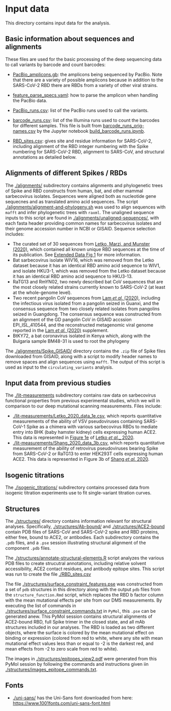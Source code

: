 # Input data
This directory contains input data for the analysis.

## Basic information about sequences and alignments

These files are used for the basic processing of the deep sequencing data to call variants by barcode and count barcodes:

   - [PacBio_amplicons.gb](PacBio_amplicons.gb): the amplicons being sequenced by PacBio.
     Note that there are a variety of possible amplicons because in addition to the SARS-CoV-2 RBD there are RBDs from a variety of other viral strains.

   - [feature_parse_specs.yaml](feature_parse_specs.yaml): how to parse the amplicon when handling the PacBio data.

   - [PacBio_runs.csv](PacBio_runs.csv): list of the PacBio runs used to call the variants.

   - [barcode_runs.csv](barcode_runs.csv): list of the Illumina runs used to count the barcodes for different samples. This file is built from [barcode_runs_orig-names.csv](barcode_runs_orig-names.csv) by the Jupyter notebook [build_barcode_runs.ipynb](build_barcode_runs.ipynb).

   - [RBD_sites.csv](RBD_sites.csv): gives site and residue information for SARS-CoV-2, including alignment of the RBD integer numbering with the Spike numbering for SARS-CoV-2 RBD, alignment to SARS-CoV, and structural annotations as detailed below.

## Alignments of different Spikes / RBDs
The [./alignments/](alignments) subdirectory contains alignments and phylogenetic trees of Spike and RBD constructs from human, bat, and other mammal sarbecovirus isolates. Sequences were aligned both as nucleotide gene sequecnes and as translated amino acid sequences. The script [./alignments/alignment-and-phylogeny.sh](alignments/alignment-and-phylogeny.sh) was used to align sequences with `mafft` and infer phylogenetic trees with `raxml`. The unaligned sequence inputs to this script are found in [./alignments/unaligned-sequences/](alignments/unaligned-sequences/), with each fasta header providing common names for sarbecovirus isolates and their genome accession number in NCBI or GISAID. Sequence selection includes:
   - The curated set of 30 sequences from [Letko, Marzi, and Munster (2020)](https://www.nature.com/articles/s41564-020-0688-y), which contained all known unique RBD sequences at the time of its publication. See [Extended Data Fig 1](https://www.nature.com/articles/s41564-020-0688-y/figures/6) for more information.
   - Bat sarbecovirus isolate WIV16, which was removed from the Letko dataset because it has an identical RBD amino acid sequence to WIV1, and isolate HKU3-1, which was removed from the Letko dataset because it has an identical RBD amino acid sequence to HKU3-13.
   - RaTG13 and RmYN02, two newly described bat CoV sequences that are the most closely related strains currently known to SARS-CoV-2 (at least at the whole-genome level).
   - Two recent pangolin CoV sequences from [Lam _et al._ (2020)](https://www.nature.com/articles/s41586-020-2169-0), including the infectious virus isolated from a pangolin seized in Guanxi, and the consensus sequence from two closely related isolates from pangolins seized in Guangdong. The consensus sequence was constructed from an alignment of the GD pangolin CoV in GISAID accssion EPI\_ISL\_410544, and the reconstructed metagenomic viral genome reported in the [Lam _et al._ (2020)](https://www.nature.com/articles/s41586-020-2169-0) supplement.
   - BtKY72, a bat coronavirus isolated in Kenya which, along with the Bulgaria sample BM48-31 is used to root the phylogeny

The [./alignments/Spike_GISAID/](alignments/Spike_GISAID) directory contains the `.zip` file of Spike files downloaded from GISAID, along with a script to modify header names to remove spaces and align sequences using `mafft`. The output of this script is used as input to the `circulating_variants` analysis.

## Input data from previous studies
The [./lit-measurements](lit-measurements) subdirectory contains raw data on sarbecovirus functional properties from previous experimental studies, which we will in comparison to our deep mutational scanning measurements. Files include:
   - [./lit-measurements/Letko\_2020\_data\_1e.csv](lit-measurements/Letko_2020_data_1e.csv), which reports quantitative measurements of the ability of VSV pseudoviruses containing SARS-CoV-1 Spike as a chimera with various sarbecovirus RBDs to mediate entry into BHK (baby hamster kidney) cells expressing human ACE2. This data is represented in [Figure 1e](https://www.nature.com/articles/s41564-020-0688-y/figures/1) of [Letko _et al.__ 2020](https://www.nature.com/articles/s41564-020-0688-y).
   - [./lit-measurements/Shang\_2020\_data\_3b.csv](lit-measurements/Shang_2020_data_3b.csv), which reports quantitative measurement of the ability of retrovirus pseudoviruses bearing Spike from SARS-CoV-2 or RaTG13 to enter HEK293T cells expressing human ACE2. This data is represented in Figure 3b of [Shang _et al._ 2020](https://www.nature.com/articles/s41586-020-2179-y).

## Isogenic titrations
The [./isogenic_titrations/](isogenic_titrations) subdirectory contains processed data from isogenic titration experiments use to fit single-variant titration curves.

## Structures
The [./structures/](structures) directory contains information relevant for structural analyses.
Specifically, [./structures/Ab-bound/](structures/Ab-bound) and [./structures/ACE2-bound](./structures/ACE2-bound) contain PDB files of SARS-CoV and SARS-CoV-2 spike and RBD proteins, either free, bound to ACE2, or antibodies. Each subdirectory contains the `.pdb` files, and a `.pse` session illustrating structural alignment of the component `.pdb` files.

The [./structures/annotate-structural-elements.R](structures/annotate-structural-elements.R) script analyzes the various PDB files to create strucutral annotations, including relative solvent accessibility, ACE2 contact residues, and antibody epitope sites. This script was run to create the file [./RBD_sites.csv](RBD_sites.csv)

The file [./structures/surface_constraint_features.pse](structures/surface_constraint_features.pse) was constructed from a set of `pdb` structures in this directory along with the output `pdb` files from the `structure_function.Rmd` script, which replaces the RBD b factor column with the mean mutational effects per site from our DMS measurements. By executing the list of commands in [./structures/surface_constraint_commands.txt](structures/surface_constraint_commands.txt) in `PyMol`, this `.pse` can be generated anew. This PyMol session contains structural alignments of ACE2-bound RBD, full Spike trimer in the closed state, and all mAb structures included in our analyses. The RBD is loaded as two different objects, where the surface is colored by the mean mutational effect on binding or expression (colored from red to white, where any site with mean mutational effect values less than or equal to -2 is the darkest red, and mean effects from -2 to zero scale from red to white).

The images in [./structures/epitopes_view2.pdf](structures/epitopes_view2.pdf) were generated from this PyMol session by following the commands and instructions given iin [./structures/images_epitope_commands.txt](structures/images_epitope_commands.txt).

## Fonts

- [./uni-sans/](uni-sans) has the Uni-Sans font downloaded from here: https://www.1001fonts.com/uni-sans-font.html
